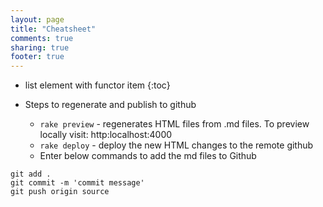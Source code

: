 ```yaml
---
layout: page
title: "Cheatsheet"
comments: true
sharing: true
footer: true
---
```


* list element with functor item
{:toc}

* Steps to regenerate and publish to github
	* `rake preview` - regenerates HTML files from .md files. To preview locally visit: http:localhost:4000
	* `rake deploy` - deploy the new HTML changes to the remote github
	* Enter below commands to add the md files to Github

```
git add .
git commit -m 'commit message'
git push origin source
```


